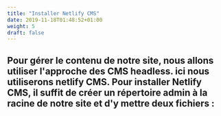 ```yaml
---
title: "Installer Netlify CMS"
date: 2019-11-18T01:48:52+01:00
weight: 5
draft: false
---
```


Pour gérer le contenu de notre site, nous allons utiliser l'approche des CMS headless. ici nous utiliserons netlify CMS. 
Pour installer Netlify CMS, il suffit de créer un répertoire admin à la racine de notre site et d'y mettre deux fichiers :
- 